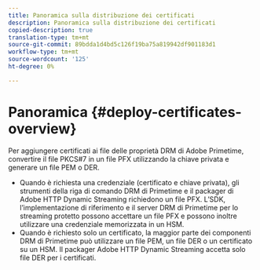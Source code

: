 ```yaml
---
title: Panoramica sulla distribuzione dei certificati
description: Panoramica sulla distribuzione dei certificati
copied-description: true
translation-type: tm+mt
source-git-commit: 89bdda1d4bd5c126f19ba75a819942df901183d1
workflow-type: tm+mt
source-wordcount: '125'
ht-degree: 0%

---
```



# Panoramica {#deploy-certificates-overview}

Per aggiungere certificati ai file delle proprietà DRM di Adobe Primetime, convertire il file PKCS#7 in un file PFX utilizzando la chiave privata e generare un file PEM o DER.

* Quando è richiesta una credenziale (certificato e chiave privata), gli strumenti della riga di comando DRM di Primetime e il packager di Adobe HTTP Dynamic Streaming richiedono un file PFX. L’SDK, l’implementazione di riferimento e il server DRM di Primetime per lo streaming protetto possono accettare un file PFX e possono inoltre utilizzare una credenziale memorizzata in un HSM.
* Quando è richiesto solo un certificato, la maggior parte dei componenti DRM di Primetime può utilizzare un file PEM, un file DER o un certificato su un HSM. Il packager Adobe HTTP Dynamic Streaming accetta solo file DER per i certificati.